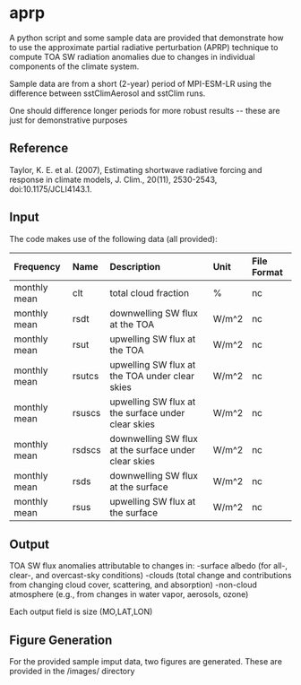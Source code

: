 # aprp
A python script and some sample data are provided that demonstrate how to use the approximate partial radiative perturbation (APRP) technique to compute TOA SW radiation anomalies due to changes in individual components of the climate system. 

Sample data are from a short (2-year) period of MPI-ESM-LR using the difference between sstClimAerosol and sstClim runs.

One should difference longer periods for more robust results -- these are just for demonstrative purposes

Reference
----------
Taylor, K. E. et al. (2007), Estimating shortwave radiative forcing and response in 
    climate models, J. Clim., 20(11), 2530-2543, doi:10.1175/JCLI4143.1.  

Input
----------  
The code makes use of the following data (all provided):

| Frequency | Name | Description | Unit | File Format |
|:----------|:-----------------------------|:-------------|:------|:------------|
| monthly mean | clt | total cloud fraction | % | nc |
| monthly mean | rsdt | downwelling SW flux at the TOA | W/m^2 | nc |
| monthly mean | rsut | upwelling SW flux at the TOA | W/m^2 | nc |
| monthly mean | rsutcs | upwelling SW flux at the TOA under clear skies | W/m^2 | nc |
| monthly mean | rsuscs | upwelling SW flux at the surface under clear skies | W/m^2 | nc |
| monthly mean | rsdscs | downwelling SW flux at the surface under clear skies | W/m^2 | nc |
| monthly mean | rsds | downwelling SW flux at the surface | W/m^2 | nc |
| monthly mean | rsus | upwelling SW flux at the surface | W/m^2 | nc |

Output
----------
TOA SW flux anomalies attributable to changes in:
-surface albedo (for all-, clear-, and overcast-sky conditions)
-clouds (total change and contributions from changing cloud cover, scattering, and absorption)
-non-cloud atmosphere (e.g., from changes in water vapor, aerosols, ozone)

Each output field is size (MO,LAT,LON)


Figure Generation
----------
For the provided sample imput data, two figures are generated. These are provided in the /images/ directory
